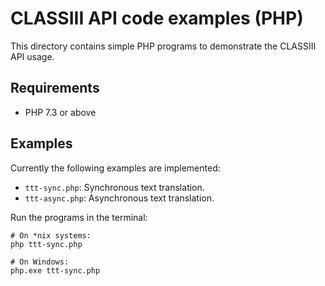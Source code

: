 # CLASSIII API code examples (PHP)

This directory contains simple PHP programs to demonstrate the CLASSIII API
usage.

## Requirements

* PHP 7.3 or above

## Examples

Currently the following examples are implemented:

* `ttt-sync.php`: Synchronous text translation.
* `ttt-async.php`: Asynchronous text translation.

Run the programs in the terminal:

```
# On *nix systems:
php ttt-sync.php

# On Windows:
php.exe ttt-sync.php
```
